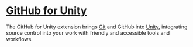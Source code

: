 # [GitHub for Unity](https://unity.github.com)

The GitHub for Unity extension brings [Git](https://git-scm.com/) and GitHub into [Unity](https://unity3d.com/), integrating source control into your work with friendly and accessible tools and workflows.